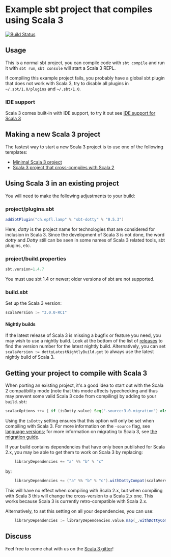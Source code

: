 # Example sbt project that compiles using Scala 3

[![Build Status](https://travis-ci.com/scala/scala3-example-project.svg?branch=master)](https://travis-ci.com/scala/scala3-example-project)

## Usage

This is a normal sbt project, you can compile code with `sbt compile` and run it
with `sbt run`, `sbt console` will start a Scala 3 REPL.

If compiling this example project fails, you probably have a global sbt plugin
that does not work with Scala 3, try to disable all plugins in
`~/.sbt/1.0/plugins` and `~/.sbt/1.0`.

### IDE support

Scala 3 comes built-in with IDE support, to try it out see
[IDE support for Scala 3](http://dotty.epfl.ch/docs/usage/ide-support.html)

## Making a new Scala 3 project

The fastest way to start a new Scala 3 project is to use one of the following templates:

* [Minimal Scala 3 project](https://github.com/scala/scala3.g8)
* [Scala 3 project that cross-compiles with Scala 2](https://github.com/scala/scala3-cross.g8)

## Using Scala 3 in an existing project

You will need to make the following adjustments to your build:

### project/plugins.sbt

```scala
addSbtPlugin("ch.epfl.lamp" % "sbt-dotty" % "0.5.3")
```

Here, _dotty_ is the project name for technologies that are considered for inclusion in Scala 3.
Since the development of Scala 3 is not done, the word _dotty_ and _Dotty_ still can be seen in
some names of Scala 3 related tools, sbt plugins, etc.

### project/build.properties

```scala
sbt.version=1.4.7
```

You must use sbt 1.4 or newer; older versions of sbt are not supported.

### build.sbt

Set up the Scala 3 version:

```scala
scalaVersion := "3.0.0-RC1"
```

#### Nightly builds

If the latest release of Scala 3 is missing a bugfix or feature you need, you may
wish to use a nightly build. Look at the bottom of the list of
[releases](https://repo1.maven.org/maven2/org/scala-lang/scala3-compiler_3.0.0-RC1/)
to find the version number for the latest nightly build. Alternatively, you can set
`scalaVersion := dottyLatestNightlyBuild.get` to always use the latest nightly build of Scala 3.

## Getting your project to compile with Scala 3

When porting an existing project, it's a good idea to start out with the Scala 2
compatibility mode (note that this mode affects typechecking and thus may
prevent some valid Scala 3 code from compiling) by adding to your `build.sbt`:

```scala
scalacOptions ++= { if (isDotty.value) Seq("-source:3.0-migration") else Nil }
```

Using the `isDotty` setting ensures that this option will only be set when
compiling with Scala 3. For more information on the `-source` flag, see
[language versions](http://dotty.epfl.ch/docs/usage/language-versions.html);
for more information on migrating to Scala 3, see
[the migration guide](https://github.com/scalacenter/scala-3-migration-guide).

If your build contains dependencies that have only been published for Scala 2.x,
you may be able to get them to work on Scala 3 by replacing:

```scala
    libraryDependencies += "a" %% "b" % "c"
```

by:

```scala
    libraryDependencies += ("a" %% "b" % "c").withDottyCompat(scalaVersion.value)
```

This will have no effect when compiling with Scala 2.x, but when compiling
with Scala 3 this will change the cross-version to a Scala 2.x one. This
works because Scala 3 is currently retro-compatible with Scala 2.x.

Alternatively, to set this setting on all your dependencies, you can use:

```scala
    libraryDependencies := libraryDependencies.value.map(_.withDottyCompat(scalaVersion.value))
```

## Discuss

Feel free to come chat with us on the
[Scala 3 gitter](http://gitter.im/lampepfl/dotty)!
